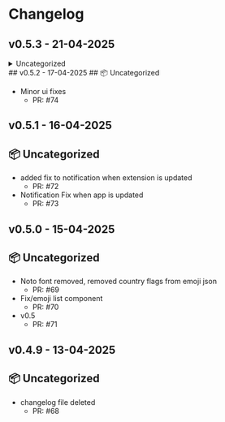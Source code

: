 # Changelog
## v0.5.3 - 21-04-2025

<details>
<summary>Uncategorized</summary>

- {{TITLE}}
   - PR: 75
- {{TITLE}}
   - PR: 76
- {{TITLE}}
   - PR: 77
- {{TITLE}}
   - PR: 78

</details>
## v0.5.2 - 17-04-2025
## 📦 Uncategorized

- Minor ui fixes
   - PR: #74


## v0.5.1 - 16-04-2025
## 📦 Uncategorized

- added fix to notification when extension is updated
   - PR: #72
- Notification Fix when app is updated
   - PR: #73


## v0.5.0 - 15-04-2025
## 📦 Uncategorized

- Noto font removed, removed country flags from emoji json
   - PR: #69
- Fix/emoji list component
   - PR: #70
- v0.5
   - PR: #71


## v0.4.9 - 13-04-2025
## 📦 Uncategorized

- changelog file deleted
   - PR: #68



